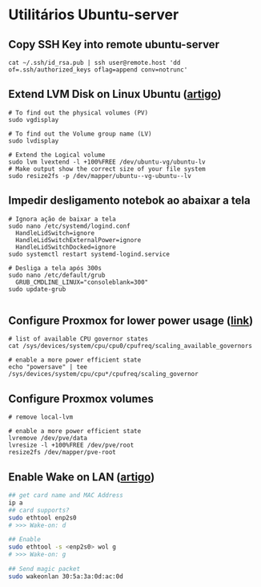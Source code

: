 # Utilitários Ubuntu-server

## Copy SSH Key into remote ubuntu-server
```console
cat ~/.ssh/id_rsa.pub | ssh user@remote.host 'dd of=.ssh/authorized_keys oflag=append conv=notrunc'
```

## Extend LVM Disk on Linux Ubuntu ([artigo](https://netshopisp.medium.com/how-to-extend-lvm-disk-on-linux-ubuntu-20-04-35b1c2d5d5e9))
```console
# To find out the physical volumes (PV)
sudo vgdisplay

# To find out the Volume group name (LV)
sudo lvdisplay

# Extend the Logical volume
sudo lvm lvextend -l +100%FREE /dev/ubuntu-vg/ubuntu-lv
# Make output show the correct size of your file system
sudo resize2fs -p /dev/mapper/ubuntu--vg-ubuntu--lv
```
## Impedir desligamento notebok ao abaixar a tela
```console
# Ignora ação de baixar a tela
sudo nano /etc/systemd/logind.conf
  HandleLidSwitch=ignore
  HandleLidSwitchExternalPower=ignore
  HandleLidSwitchDocked=ignore
sudo systemctl restart systemd-logind.service

# Desliga a tela após 300s
sudo nano /etc/default/grub
  GRUB_CMDLINE_LINUX="consoleblank=300"
sudo update-grub


```

## Configure Proxmox for lower power usage ([link](https://community.home-assistant.io/t/psa-how-to-configure-proxmox-for-lower-power-usage/323731))
```console
# list of available CPU governor states
cat /sys/devices/system/cpu/cpu0/cpufreq/scaling_available_governors

# enable a more power efficient state
echo "powersave" | tee /sys/devices/system/cpu/cpu*/cpufreq/scaling_governor

```

## Configure Proxmox volumes
```console
# remove local-lvm

# enable a more power efficient state
lvremove /dev/pve/data
lvresize -l +100%FREE /dev/pve/root
resize2fs /dev/mapper/pve-root

```

## Enable Wake on LAN ([artigo](https://www.golinuxcloud.com/wake-on-lan-ubuntu/))
```bash
## get card name and MAC Address
ip a
## card supports?
sudo ethtool enp2s0
# >>> Wake-on: d

## Enable
sudo ethtool -s <enp2s0> wol g
# >>> Wake-on: g

## Send magic packet
sudo wakeonlan 30:5a:3a:0d:ac:0d
```
